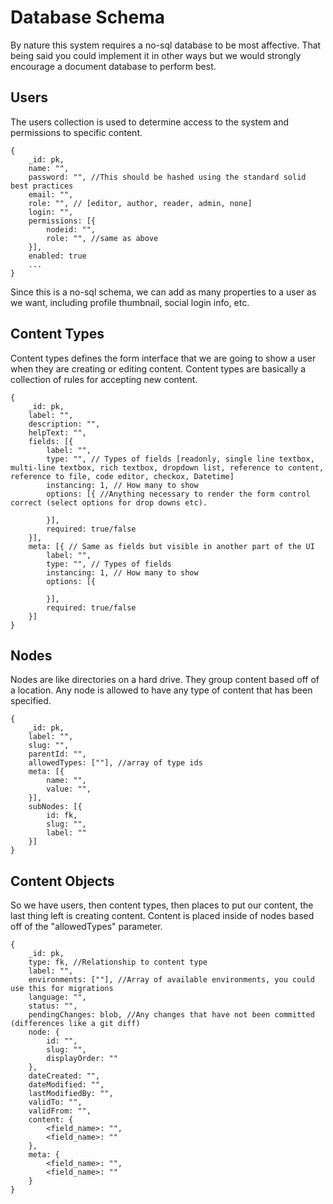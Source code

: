 # Database Schema

By nature this system requires a no-sql database to be most affective. That being said you could implement it in other
ways but we would strongly encourage a document database to perform best.

## Users

The users collection is used to determine access to the system and permissions to specific content.

    {
        _id: pk,
        name: "",
        password: "", //This should be hashed using the standard solid best practices
        email: "",
        role: "", // [editor, author, reader, admin, none]
        login: "",
        permissions: [{
            nodeid: "",
            role: "", //same as above
        }],
        enabled: true
        ...
    }

Since this is a no-sql schema, we can add as many properties to a user as we want, including profile thumbnail, social
login info, etc.


## Content Types

Content types defines the form interface that we are going to show a user when they are creating or editing content.
Content types are basically a collection of rules for accepting new content.

    {
        _id: pk,
        label: "",
        description: "",
        helpText: "",
        fields: [{
            label: "",
            type: "", // Types of fields [readonly, single line textbox, multi-line textbox, rich textbox, dropdown list, reference to content, reference to file, code editor, checkox, Datetime]
            instancing: 1, // How many to show
            options: [{ //Anything necessary to render the form control correct (select options for drop downs etc).

            }],
            required: true/false
        }],
        meta: [{ // Same as fields but visible in another part of the UI
            label: "",
            type: "", // Types of fields
            instancing: 1, // How many to show
            options: [{

            }],
            required: true/false
        }]
    }

## Nodes

Nodes are like directories on a hard drive. They group content based off of a location. Any node is allowed to have any type of content that has been specified.

    {
        _id: pk,
        label: "",
        slug: "",
        parentId: "",
        allowedTypes: [""], //array of type ids
        meta: [{
            name: "",
            value: "",
        }],
        subNodes: [{
            id: fk,
            slug: "",
            label: ""
        }]
    }

## Content Objects

So we have users, then content types, then places to put our content, the last thing left is creating content. Content is placed inside of nodes based off of the "allowedTypes" parameter.

    {
        _id: pk,
        type: fk, //Relationship to content type
        label: "",
        environments: [""], //Array of available environments, you could use this for migrations
        language: "",
        status: "",
        pendingChanges: blob, //Any changes that have not been committed (differences like a git diff)
        node: {
            id: "",
            slug: "",
            displayOrder: ""
        },
        dateCreated: "",
        dateModified: "",
        lastModifiedBy: "",
        validTo: "",
        validFrom: "",
        content: {
            <field_name>: "",
            <field_name>: ""
        },
        meta: {
            <field_name>: "",
            <field_name>: ""
        }
    }